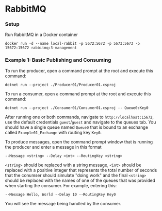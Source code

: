 # RabbitMQ

### Setup
Run RabbitMQ in a Docker container

```
docker run -d --name local-rabbit -p 5672:5672 -p 5673:5673 -p 15672:15672 rabbitmq:3-management
```

### Example 1: Basic Publishing and Consuming
To run the producer, open a command prompt at the root and execute this command:
```
dotnet run --project ./Producer01/Producer01.csproj
```
To run a consumer, open a command prompt at the root and execute this command:
```
dotnet run --project ./Consumer01/Consumer01.csproj -- Queue0:Key0
```
After running one or both commands, navigate to `http://localhost:15672`, use the default credentials `guest`/`guest` and navigate to the queues tab.
You should have a single queue named `Queue0` that is bound to an exchange called `Example01_Exchange` with routing key `Key0`.

To produce messages, open the command prompt window that is running the producer and enter a message in this format
```
--Message <string> --Delay <int> --RoutingKey <string>
```
`<string>` should be replaced with a string message, `<int>` should be replaced with a positive integer that represents the total number of seconds that the conumser should simulate "doing work" and the final `<string>` should be replaced with the names of one of the queues that was provided when starting the consumer. For example, entering this:
```
--Message Hello, World --Delay 10 --RoutingKey Key0
```
You will see the message being handled by the consumer.
